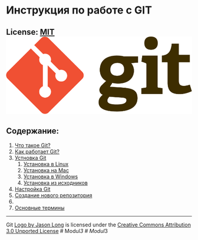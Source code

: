 # **Инструкция по работе с GIT**

License: [MIT](./license.md)
![](./assets/Git-Logo-2Color.png)
---
## Содержание:
1. [Что такое Git?](./1.md)
1. [Как работает Git?](./2.md)
1. [Устновка Git](./3.md)
    1. [Установка в Linux](./3.md#установка-в-linux)
    1. [Установка на Mac](./3.md#установка-на-mac)
    1. [Установка в Windows](./3.md#установка-в-windows)
    1. [Установка из исходников](./3#установка-из-исходников)
1. [Настройка Git](./4.md)
1. [Создание нового репозитория](./5.md)
1.
1. [Основные термины](./6.md)







































































































































---
Git [Logo by Jason Long](https://git-scm.com/downloads/logos) is licensed under the [Creative Commons Attribution 3.0 Unported License](https://creativecommons.org/licenses/by/3.0/) 
#   M o d u l _ 3 
 
 #   M o d u l _ 3 
 
 